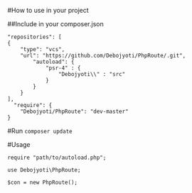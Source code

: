 #How to use in your project

##Include in your composer.json

    "repositories": [
    {
        "type": "vcs",
        "url": "https://github.com/Debojyoti/PhpRoute/.git",
            "autoload": {
                "psr-4" : {
                    "Debojyoti\\" : "src"
                }
            }
        }
    ],
      "require": {
        "Debojyoti/PhpRoute": "dev-master"
    }

#Run `composer update`

#Usage
    
    require "path/to/autoload.php";

    use Debojyoti\PhpRoute;

    $con = new PhpRoute();